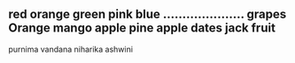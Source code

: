 red
orange
green 
pink
blue
.....................
grapes 
Orange
mango
apple
pine apple
dates
jack fruit
------------------------
purnima
vandana
niharika
ashwini
